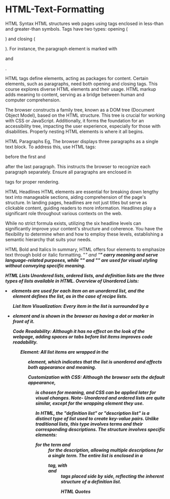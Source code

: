 # HTML-Text-Formatting
HTML Syntax
HTML structures web pages using tags enclosed in less-than and greater-than symbols. Tags have two types: opening (<p>) and closing (</p>). For instance, the paragraph element is marked with <p> and </p>.

HTML tags define elements, acting as packages for content. Certain elements, such as paragraphs, need both opening and closing tags. This course explores diverse HTML elements and their usage. HTML markup adds meaning to content, serving as a bridge between human and computer comprehension.

The browser constructs a family tree, known as a DOM tree (Document Object Model), based on the HTML structure. This tree is crucial for working with CSS or JavaScript. Additionally, it forms the foundation for an accessibility tree, impacting the user experience, especially for those with disabilities. Properly nesting HTML elements is where it all begins.

HTML Paragraphs
Eg, The browser displays three paragraphs as a single text block.
To address this, use HTML tags: <p> before the first and </p> after the last paragraph.
This instructs the browser to recognize each paragraph separately.
Ensure all paragraphs are enclosed in <p> tags for proper rendering.

HTML Headlines
HTML elements are essential for breaking down lengthy text into manageable sections, aiding comprehension of the page's structure. In landing pages, headlines are not just titles but serve as clickable content, guiding readers to more information. Headlines play a significant role throughout various contexts on the web.

While no strict formula exists, utilizing the six headline levels can significantly improve your content's structure and coherence. You have the flexibility to determine when and how to employ these levels, establishing a semantic hierarchy that suits your needs.

HTML Bold and Italics
In summary, HTML offers four elements to emphasize text through bold or italic formatting. "<em>" and "<strong>" carry meaning and serve language-related purposes, while "<i>" and "<b>" are used for visual styling without conveying specific meaning.

HTML Lists
Unordered lists, ordered lists, and definition lists are the three types of lists available in HTML.
Overview of Unordered Lists: <li> elements are used for each item on an unordered list, and the <ul> element defines the list, as in the case of recipe lists.

List Item Visualization: Every item in the list is surrounded by a <li> element and is shown in the browser as having a dot or marker in front of it.

Code Readability: Although it has no effect on the look of the webpage, adding spaces or tabs before list items improves code readability.

<ul> Element: All list items are wrapped in the <ul> element, which indicates that the list is unordered and affects both appearance and meaning.

Customization with CSS: Although the browser sets the default appearance, <ul> is chosen for meaning, and CSS can be applied later for visual changes.
Note- Unordered and ordered lists are quite similar, except for the wrapping element they use.

In HTML, the "definition list" or "description list" is a distinct type of list used to create key-value pairs. Unlike traditional lists, this type involves terms and their corresponding descriptions. The structure involves specific elements: <dt> for the term and <dd> for the description, allowing multiple descriptions for a single term. The entire list is enclosed in a <dl> tag, with <dt> and <dd> tags placed side by side, reflecting the inherent structure of a definition list.

HTML Quotes
<!--The <blockquote> and <cite> elements in HTML serve a semantic purpose by conveying information about content. They inform other computers about the nature of the content. Additionally, these elements offer a convenient means for applying custom styling using CSS, allowing the customization of the appearance of blockquotes and giving them a distinct look.

For simplicity, utilize the "<q>" element in HTML, denoting a quote, which automatically adds appropriate quote marks. In an example, the quote is translated into different languages, showcasing variations in quote marks. Understanding HTML involves comparing the blockquote element to inline elements like <strong>, <b>, <i>, and <em>, designed to wrap around text phrases inline with content. HTML offers numerous inline elements for various formatting needs.

The time format within the datetime attribute must adhere to a specific machine-readable standard for dates and times. The machine-readable version follows the format YYYY-MM-DD, starting with the four-digit year, followed by the two-digit month and date.We write it like this: <time datetime="2025-05-08">May 8, 2025</time>.

HTML Date and Time Inputs
To represent a specific moment or time range comprehensible to computers, the <time> element in HTML is employed. Comprising an opening (<time>) and closing (</time>) tag, it allows for various date formats, such as <time>May 8th</time> or <time>May 8th 2025</time>, accommodating different preferences in date representation.

HTML Code, pre and br
The styling of code can be adjusted, typically displayed with a monospaced font. By default, code is treated as an inline element, meaning it's integrated into the sentence. If you wish to display code as text, you might encounter challenges, such as preventing the browser from interpreting it as an HTML tag. Utilizing HTML entities, like "<" for less than and ">" for greater than, allows you to show code on a page without executing it, offering flexibility in presenting HTML content.

Using br elements
Let's delve into the significance of the br and pre elements. Ordinarily, the browser disregards additional spaces and line breaks in code for the sake of readability, as we've discussed with lists. However, there are scenarios where we want these spaces and breaks to be visible. Consider a poem display where the browser ignores line breaks, resulting in a jumbled appearance. We don't need separate paragraphs for each line; we simply want the browser to recognize line breaks. Enter the br element – a straightforward tag without opening or closing counterparts that designates where line breaks should occur, enabling proper formatting of the poem.

By incorporating a br element at the end of each line, the poem's structure is preserved, enhancing readability. The br element serves as a signal to the browser, ensuring correct line breaks without introducing unnecessary paragraph divisions.

Using pre
To do that, use the pre element and HTML. You can now see that the browser respects the line breaks, spacing, and other elements of the poem by wrapping it in pre tags. Even more, we can place a random character anywhere and it will remain there.

HTML Superscripts, Subscripts and Small Text
The small, sub, and sup elements in HTML play a crucial role in fine-tuning typography and ensuring precise representation for conveying the complete meaning of your content.
Subscripts are characters that are set below the normal baseline for text. -->





